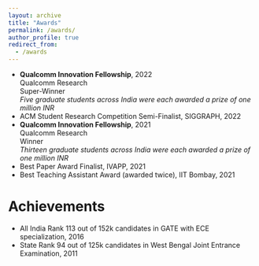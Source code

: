 ```yaml
---
layout: archive
title: "Awards"
permalink: /awards/
author_profile: true
redirect_from:
  - /awards
---
```

- <b>Qualcomm Innovation Fellowship</b>, 2022\
  Qualcomm Research\
  Super-Winner\
  *Five graduate students across India were each awarded a prize of one million INR* <br>
- ACM Student Research Competition Semi-Finalist, SIGGRAPH, 2022
- <b>Qualcomm Innovation Fellowship</b>, 2021\
  Qualcomm Research\
  Winner\
  *Thirteen graduate students across India were each awarded a prize of one million INR* <br>
- Best Paper Award Finalist, IVAPP, 2021
- Best Teaching Assistant Award (awarded twice), IIT Bombay, 2021

Achievements
======

- All India Rank 113 out of 152k candidates in GATE with ECE specialization, 2016
- State Rank 94 out of 125k candidates in West Bengal Joint Entrance Examination, 2011

